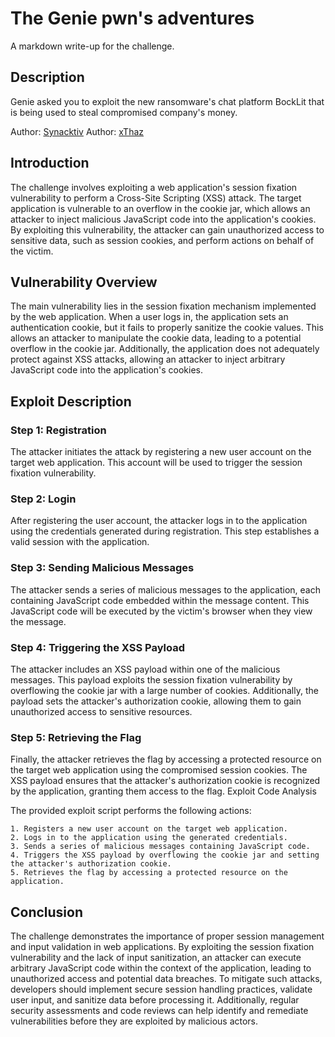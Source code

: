 # The Genie pwn's adventures

A markdown write-up for the challenge.

## Description

Genie asked you to exploit the new ransomware's chat platform BockLit that is being used to steal compromised company's money.

Author: [Synacktiv](https://www.synacktiv.com/)
Author: [xThaz](https://twitter.com/0xThaz)

## Introduction

The challenge involves exploiting a web application's session fixation vulnerability to perform a Cross-Site Scripting (XSS) attack. The target application is vulnerable to an overflow in the cookie jar, which allows an attacker to inject malicious JavaScript code into the application's cookies. By exploiting this vulnerability, the attacker can gain unauthorized access to sensitive data, such as session cookies, and perform actions on behalf of the victim.

## Vulnerability Overview

The main vulnerability lies in the session fixation mechanism implemented by the web application. When a user logs in, the application sets an authentication cookie, but it fails to properly sanitize the cookie values. This allows an attacker to manipulate the cookie data, leading to a potential overflow in the cookie jar. Additionally, the application does not adequately protect against XSS attacks, allowing an attacker to inject arbitrary JavaScript code into the application's cookies.

## Exploit Description

### Step 1: Registration

The attacker initiates the attack by registering a new user account on the target web application. This account will be used to trigger the session fixation vulnerability.

### Step 2: Login

After registering the user account, the attacker logs in to the application using the credentials generated during registration. This step establishes a valid session with the application.

### Step 3: Sending Malicious Messages

The attacker sends a series of malicious messages to the application, each containing JavaScript code embedded within the message content. This JavaScript code will be executed by the victim's browser when they view the message.

### Step 4: Triggering the XSS Payload

The attacker includes an XSS payload within one of the malicious messages. This payload exploits the session fixation vulnerability by overflowing the cookie jar with a large number of cookies. Additionally, the payload sets the attacker's authorization cookie, allowing them to gain unauthorized access to sensitive resources.

### Step 5: Retrieving the Flag

Finally, the attacker retrieves the flag by accessing a protected resource on the target web application using the compromised session cookies. The XSS payload ensures that the attacker's authorization cookie is recognized by the application, granting them access to the flag.
Exploit Code Analysis

The provided exploit script performs the following actions:

    1. Registers a new user account on the target web application.
    2. Logs in to the application using the generated credentials.
    3. Sends a series of malicious messages containing JavaScript code.
    4. Triggers the XSS payload by overflowing the cookie jar and setting the attacker's authorization cookie.
    5. Retrieves the flag by accessing a protected resource on the application.

## Conclusion

The challenge demonstrates the importance of proper session management and input validation in web applications. By exploiting the session fixation vulnerability and the lack of input sanitization, an attacker can execute arbitrary JavaScript code within the context of the application, leading to unauthorized access and potential data breaches. To mitigate such attacks, developers should implement secure session handling practices, validate user input, and sanitize data before processing it. Additionally, regular security assessments and code reviews can help identify and remediate vulnerabilities before they are exploited by malicious actors.